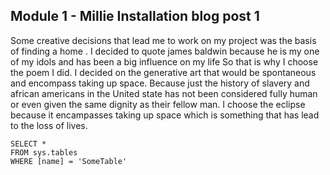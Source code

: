 ## Module 1 - Millie Installation blog post 1



Some creative decisions that lead me to work on my project was the basis of finding a home . 
I decided to quote james baldwin because he is my one of my idols and has been a big influence on my life So that is why
I choose the poem I did. I decided on the generative art that would be spontaneous and encompass taking up space. 
Because just the history of slavery and african americans in the United state has not been considered fully human or
even given the same dignity as their fellow man. I choose the eclipse because it encampasses taking up space which is 
something that has lead to the loss of lives. 



 ```tsql
 SELECT *
 FROM sys.tables
 WHERE [name] = 'SomeTable'
 ```
